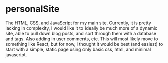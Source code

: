 # personalSite
The HTML, CSS, and JavaScript for my main site. Currently, it is pretty lacking in complexity, I would like it to ideally be much more of a dynamic site, able to pull down blog posts, and sort through them with a database and tags. Also adding in user comments, etc. This will most likely move to something like React, but for now, I thought it would be best (and easiest) to start with a simple, static page using only basic css, html, and minimal javascript.
